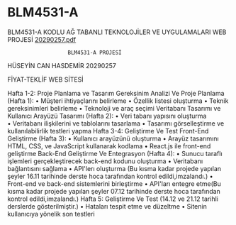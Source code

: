 # BLM4531-A
BLM4531-A KODLU AĞ TABANLI TEKNOLOJİLER VE UYGULAMALARI WEB PROJESİ
[20290257.pdf](https://github.com/hcanhasdmr/BLM4531WEBPROJE/files/13878951/20290257.pdf)





                       BLM4531-A PROJESİ
 
HÜSEYİN CAN HASDEMİR 20290257 

FİYAT-TEKLİF WEB SİTESİ    

Hafta 1-2: Proje Planlama ve Tasarım 
Gereksinim Analizi Ve Proje Planlama (Hafta 1): 
•	Müşteri ihtiyaçlarını belirleme 
•	Özellik listesi oluşturma 
•	Teknik gereksinimleri belirleme 
•	Teknoloji ve araç seçimi 
Veritabanı Tasarımı ve Kullanıcı Arayüzü Tasarımı (Hafta 2): 
•	Veri tabanı yapısını oluşturma  
•	Veritabanı ilişkilerini ve tablolarını tasarlama 
•	Tasarımı görselleştirme ve kullanılabilirlik testleri yapma 
Hafta 3-4: Geliştirme Ve Test 
Front-End Geliştirme (Hafta 3): 
•	Kullanıcı arayüzünü oluşturma 
•	Arayüz tasarımını HTML, CSS, ve JavaScript kullanarak kodlama 
•	React.js ile front-end geliştirme 
Back-End Geliştirme Ve Entegrasyon (Hafta 4): 
•	Sunucu taraflı işlemleri gerçekleştirecek back-end kodunu oluşturma 
•	Veritabanı bağlantısını sağlama 
•	API'lerı oluşturma (Bu kısma kadar projede yapılan şeyler 16.11 tarihinde derste hoca tarafından kontrol edildi,imzalandı.)
•	Front-end ve back-end sistemlerini birleştirme 
•	API'ları entegre etme(Bu kısma kadar projede yapılan şeyler 07.12 tarihinde derste hoca tarafından kontrol edildi,imzalandı.) 
Hafta 5: Geliştirme Ve Test (14.12 ve 21.12 tarihli derslerde gösterilmiştir.)
•	Hataları tespit etme ve düzeltme 
•	Sitenin kullanıcıya yönelik son testleri 


